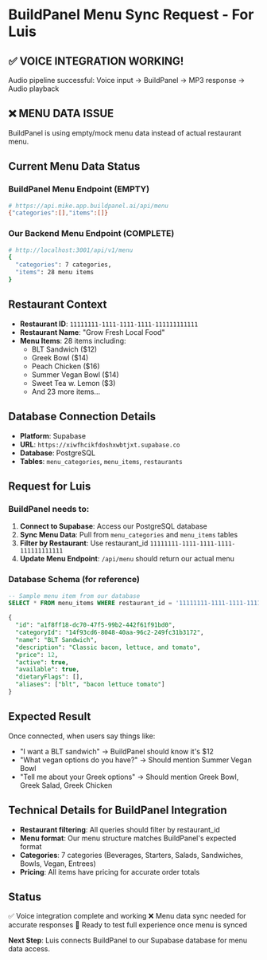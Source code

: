 # BuildPanel Menu Sync Request - For Luis

## ✅ **VOICE INTEGRATION WORKING!**
Audio pipeline successful: Voice input → BuildPanel → MP3 response → Audio playback

## ❌ **MENU DATA ISSUE**
BuildPanel is using empty/mock menu data instead of actual restaurant menu.

## Current Menu Data Status

### BuildPanel Menu Endpoint (EMPTY)
```bash
# https://api.mike.app.buildpanel.ai/api/menu
{"categories":[],"items":[]}
```

### Our Backend Menu Endpoint (COMPLETE)
```bash
# http://localhost:3001/api/v1/menu  
{
  "categories": 7 categories,
  "items": 28 menu items
}
```

## Restaurant Context
- **Restaurant ID**: `11111111-1111-1111-1111-111111111111`
- **Restaurant Name**: "Grow Fresh Local Food"
- **Menu Items**: 28 items including:
  - BLT Sandwich ($12)
  - Greek Bowl ($14)
  - Peach Chicken ($16)
  - Summer Vegan Bowl ($14)
  - Sweet Tea w. Lemon ($3)
  - And 23 more items...

## Database Connection Details
- **Platform**: Supabase
- **URL**: `https://xiwfhcikfdoshxwbtjxt.supabase.co`
- **Database**: PostgreSQL
- **Tables**: `menu_categories`, `menu_items`, `restaurants`

## Request for Luis

### BuildPanel needs to:
1. **Connect to Supabase**: Access our PostgreSQL database
2. **Sync Menu Data**: Pull from `menu_categories` and `menu_items` tables
3. **Filter by Restaurant**: Use restaurant_id `11111111-1111-1111-1111-111111111111`
4. **Update Menu Endpoint**: `/api/menu` should return our actual menu

### Database Schema (for reference)
```sql
-- Sample menu item from our database
SELECT * FROM menu_items WHERE restaurant_id = '11111111-1111-1111-1111-111111111111' LIMIT 1;

{
  "id": "a1f8ff18-dc70-47f5-99b2-442f61f91bd0",
  "categoryId": "14f93cd6-8048-40aa-96c2-249fc31b3172", 
  "name": "BLT Sandwich",
  "description": "Classic bacon, lettuce, and tomato",
  "price": 12,
  "active": true,
  "available": true,
  "dietaryFlags": [],
  "aliases": ["blt", "bacon lettuce tomato"]
}
```

## Expected Result
Once connected, when users say things like:
- "I want a BLT sandwich" → BuildPanel should know it's $12
- "What vegan options do you have?" → Should mention Summer Vegan Bowl
- "Tell me about your Greek options" → Should mention Greek Bowl, Greek Salad, Greek Chicken

## Technical Details for BuildPanel Integration
- **Restaurant filtering**: All queries should filter by restaurant_id
- **Menu format**: Our menu structure matches BuildPanel's expected format
- **Categories**: 7 categories (Beverages, Starters, Salads, Sandwiches, Bowls, Vegan, Entrees)
- **Pricing**: All items have pricing for accurate order totals

## Status
✅ Voice integration complete and working
❌ Menu data sync needed for accurate responses
🎯 Ready to test full experience once menu is synced

**Next Step**: Luis connects BuildPanel to our Supabase database for menu data access.